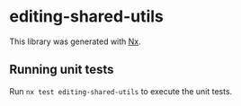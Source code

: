 # editing-shared-utils

This library was generated with [Nx](https://nx.dev).

## Running unit tests

Run `nx test editing-shared-utils` to execute the unit tests.
